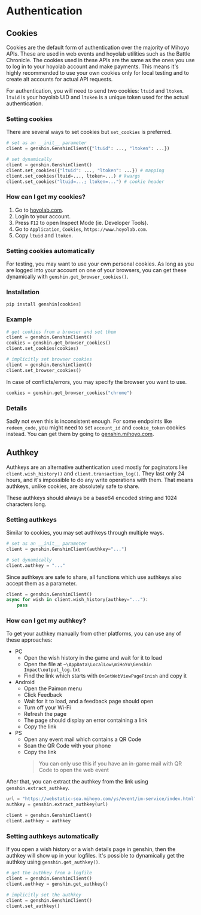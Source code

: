# Authentication

## Cookies

Cookies are the default form of authentication over the majority of Mihoyo APIs. These are used in web events and hoyolab utilities such as the Battle Chronicle.
The cookies used in these APIs are the same as the ones you use to log in to your hoyolab account and make payments.
This means it's highly recommended to use your own cookies only for local testing and to create alt accounts for actual API requests.

For authentication, you will need to send two cookies: `ltuid` and `ltoken`. `ltuid` is your hoyolab UID and `ltoken` is a unique token used for the actual authentication.

### Setting cookies

There are several ways to set cookies but `set_cookies` is preferred.

```py
# set as an __init__ parameter
client = genshin.GenshinClient({"ltuid": ..., "ltoken": ...})

# set dynamically
client = genshin.GenshinClient()
client.set_cookies({"ltuid": ..., "ltoken": ...}) # mapping
client.set_cookies(ltuid=..., ltoken=...) # kwargs
client.set_cookies("ltuid=...; ltoken=...") # cookie header
```

### How can I get my cookies?

1. Go to [hoyolab.com](https://www.hoyolab.com/genshin/).
2. Login to your account.
3. Press `F12` to open Inspect Mode (ie. Developer Tools).
4. Go to `Application`, `Cookies`, `https://www.hoyolab.com`.
5. Copy `ltuid` and `ltoken`.

### Setting cookies automatically

For testing, you may want to use your own personal cookies.
As long as you are logged into your account on one of your browsers, you can get these dynamically with `genshin.get_browser_cookies()`.

### Installation

```console
pip install genshin[cookies]
```

### Example

```py
# get cookies from a browser and set them
client = genshin.GenshinClient()
cookies = genshin.get_browser_cookies()
client.set_cookies(cookies)

# implicitly set browser cookies
client = genshin.GenshinClient()
client.set_browser_cookies()
```

In case of conflicts/errors, you may specify the browser you want to use.

```py
cookies = genshin.get_browser_cookies("chrome")
```

### Details

Sadly not even this is inconsistent enough. For some endpoints like `redeem_code`, you might need to set `account_id` and `cookie_token` cookies instead. You can get them by going to [genshin.mihoyo.com](https://genshin.mihoyo.com/en/gift).

## Authkey

Authkeys are an alternative authentication used mostly for paginators like `client.wish_history()` and `client.transaction_log()`. They last only 24 hours, and it's impossible to do any write operations with them. That means authkeys, unlike cookies, are absolutely safe to share.

These authkeys should always be a base64 encoded string and 1024 characters long.

### Setting authkeys

Similar to cookies, you may set authkeys through multiple ways.

```py
# set as an __init__ parameter
client = genshin.GenshinClient(authkey="...")

# set dynamically
client.authkey = "..."
```

Since authkeys are safe to share, all functions which use authkeys also accept them as a parameter.

```py
client = genshin.GenshinClient()
async for wish in client.wish_history(authkey="..."):
    pass
```

### How can I get my authkey?

To get your authkey manually from other platforms, you can use any of these approaches:

- PC
  - Open the wish history in the game and wait for it to load
  - Open the file at `~\AppData\LocalLow\miHoYo\Genshin Impact\output_log.txt`
  - Find the link which starts with `OnGetWebViewPageFinish` and copy it
- Android
  - Open the Paimon menu
  - Click Feedback
  - Wait for it to load, and a feedback page should open
  - Turn off your Wi-Fi
  - Refresh the page
  - The page should display an error containing a link
  - Copy the link
- PS
  - Open any event mail which contains a QR Code
  - Scan the QR Code with your phone
  - Copy the link
    > You can only use this if you have an in-game mail with QR Code to open the web event

After that, you can extract the authkey from the link using `genshin.extract_authkey`.

```py
url = "https://webstatic-sea.mihoyo.com/ys/event/im-service/index.html?..."
authkey = genshin.extract_authkey(url)

client = genshin.GenshinClient()
client.authkey = authkey
```

### Setting authkeys automatically

If you open a wish history or a wish details page in genshin, then the authkey will show up in your logfiles. It's possible to dynamically get the authkey using `genshin.get_authkey()`.

```py
# get the authkey from a logfile
client = genshin.GenshinClient()
client.authkey = genshin.get_authkey()

# implicitly set the authkey
client = genshin.GenshinClient()
client.set_authkey()
```

